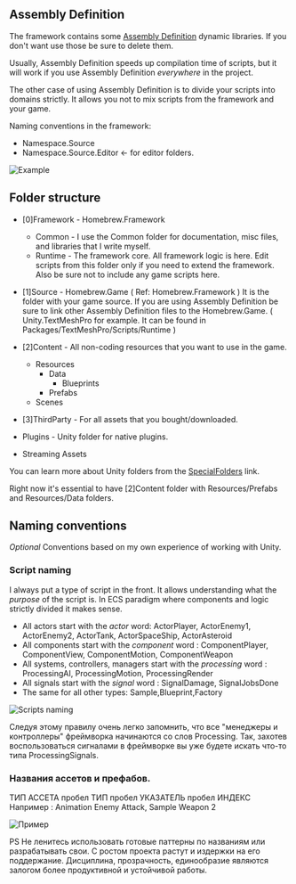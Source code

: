 ## Assembly Definition
The framework contains some [Assembly Definition](https://docs.unity3d.com/Manual/ScriptCompilationAssemblyDefinitionFiles.html) dynamic libraries. If you don't want use those be sure to delete them.
 
Usually, Assembly Definition speeds up compilation time of scripts, but it will work if you use Assembly Definition _everywhere_ in the project.

The other case of using Assembly Definition is to divide your scripts into domains strictly. It allows you not to mix scripts from the framework and your game. 
 

Naming conventions in the framework:
- Namespace.Source
- Namespace.Source.Editor <- for editor folders.

![Example](https://i.gyazo.com/e8980bba613d5604546e615740935bf7.png)

## Folder structure
* [0]Framework - Homebrew.Framework 
    * Common - I use the Common folder for documentation, misc files, and libraries that I write myself.
    * Runtime -  The framework core. All framework logic is here. Edit scripts from this folder only if you need to extend the framework. Also be sure not to include any game scripts here.

* [1]Source - Homebrew.Game ( Ref: Homebrew.Framework )
It is the folder with your game source. If you are using Assembly Definition be sure to link other Assembly Definition files to the Homebrew.Game. ( Unity.TextMeshPro for example. It can be found in Packages/TextMeshPro/Scripts/Runtime )

* [2]Content - All non-coding resources that you want to use in the game. 
    * Resources
        * Data
             * Blueprints 
        * Prefabs 
    * Scenes 

* [3]ThirdParty - For all assets that you bought/downloaded.
* Plugins - Unity folder for native plugins.
* Streaming Assets 

You can learn more about Unity folders from the
[SpecialFolders](https://docs.unity3d.com/Manual/SpecialFolders.html) link.

Right now it's essential to have [2]Content folder with Resources/Prefabs and Resources/Data folders. 
 
##  Naming conventions
_Optional_
Conventions based on my own experience of working with Unity.


### Script naming
I always put a type of script in the front. It allows understanding what the _purpose_ of the script is. In ECS paradigm where components and logic strictly divided it makes sense.
 

* All actors start with the _actor_ word: ActorPlayer, ActorEnemy1, ActorEnemy2, ActorTank, ActorSpaceShip, ActorAsteroid
* All components start with the _component_ word : ComponentPlayer, ComponentView, ComponentMotion, ComponentWeapon
* All systems, controllers, managers start with the _processing_ word :  ProcessingAI, ProcessingMotion, ProcessingRender
* All signals start with the _signal_ word : SignalDamage, SignalJobsDone
* The same for all other types: Sample,Blueprint,Factory

![Scripts naming](https://i.gyazo.com/958b430486bcf32451d94dfce87044e7.png)

Следуя этому правилу очень легко запомнить, что все "менеджеры и контроллеры" фреймворка начинаются со слов Processing. Так, захотев воспользоваться сигналами в фреймворке вы уже будете искать что-то типа ProcessingSignals.

### Названия ассетов и префабов.
ТИП АССЕТА пробел ТИП пробел УКАЗАТЕЛЬ пробел ИНДЕКС
Например : Animation Enemy Attack, Sample Weapon 2

![Пример](https://i.gyazo.com/e063a7922892cd70e3e7551c1b145315.png)


PS Не ленитесь использовать готовые паттерны по названиям или разрабатывать свои. С ростом проекта растут и издержки на его поддержание. Дисциплина, прозрачность, единообразие являются залогом более продуктивной и устойчивой работы.